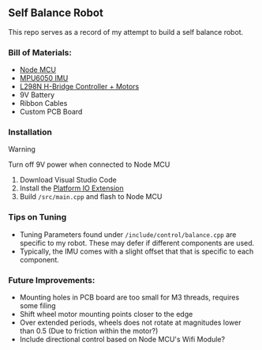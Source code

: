 ## Self Balance Robot

This repo serves as a record of my attempt to build a self balance robot.

### Bill of Materials:
- [Node MCU](https://www.ebay.co.uk/itm/263729724888)
- [MPU6050 IMU](https://www.amazon.co.uk/dp/B0957SJL6D?psc=1&ref=ppx_yo2ov_dt_b_product_details)
- [L298N H-Bridge Controller + Motors](https://www.amazon.co.uk/dp/B07ZT5CCFV?psc=1&ref=ppx_yo2ov_dt_b_product_details)
- 9V Battery
- Ribbon Cables
- Custom PCB Board

### Installation
> [!WARNING]  
> Turn off 9V power when connected to Node MCU
1) Download Visual Studio Code
2) Install the [Platform IO Extension](https://platformio.org/)
3) Build `/src/main.cpp` and flash to Node MCU

### Tips on Tuning
- Tuning Parameters found under `/include/control/balance.cpp` are specific to my robot. These may defer if different components are used.
- Typically, the IMU comes with a slight offset that that is specific to each component.

### Future Improvements:
- Mounting holes in PCB board are too small for M3 threads, requires some filing
- Shift wheel motor mounting points closer to the edge
- Over extended periods, wheels does not rotate at magnitudes lower than 0.5 (Due to friction within the motor?)
- Include directional control based on Node MCU's Wifi Module?
  
